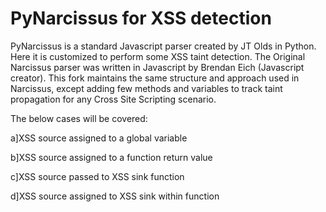 # PyNarcissus for XSS detection

PyNarcissus is a standard Javascript parser created by JT Olds in Python. Here it is customized to perform some XSS taint detection. The Original Narcissus parser was written in Javascript by Brendan Eich (Javascript creator). This fork maintains the same structure and approach used in Narcissus, except adding few methods and variables to track taint propagation for any Cross Site Scripting scenario.

The below cases will be covered:

a]XSS source assigned to a global variable

b]XSS source assigned to a function return value

c]XSS source passed to XSS sink function

d]XSS source assigned to XSS sink within function

